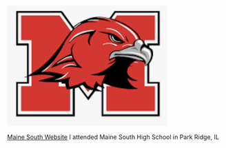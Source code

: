 ![](mainsouthlogo.png)

[Maine South Website](https://south.maine207.org)
I attended Maine South High School in Park Ridge, IL

